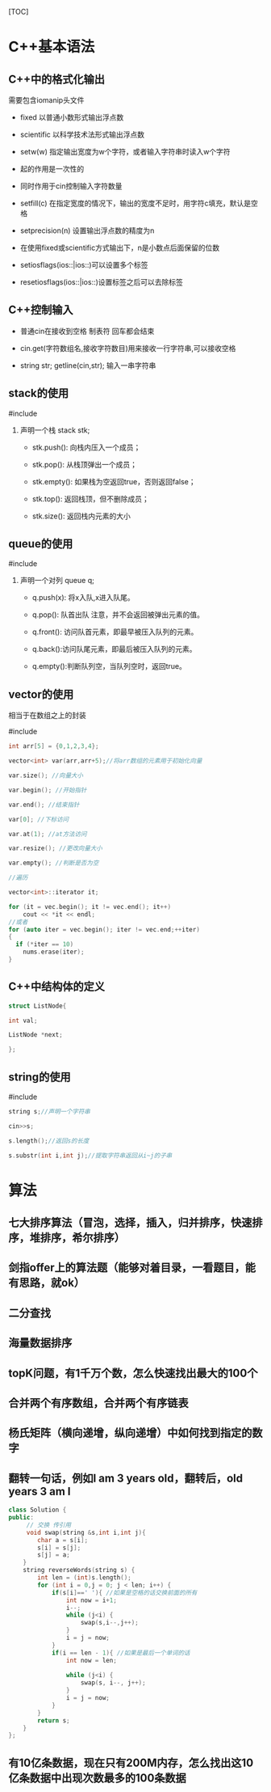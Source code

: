

[TOC]

# C++基本语法 

## C++中的格式化输出 

需要包含iomanip头文件 

* fixed 以普通小数形式输出浮点数 

* scientific 以科学技术法形式输出浮点数 

* setw(w) 指定输出宽度为w个字符，或者输入字符串时读入w个字符 

* 起的作用是一次性的 

* 同时作用于cin控制输入字符数量 

* setfill(c) 在指定宽度的情况下，输出的宽度不足时，用字符c填充，默认是空格 

* setprecision(n) 设置输出浮点数的精度为n 

* 在使用fixed或scientific方式输出下，n是小数点后面保留的位数 

* setiosflags(ios::|ios::)可以设置多个标签 

* resetiosflags(ios::|ios::)设置标签之后可以去除标签 

## C++控制输入 

* 普通cin在接收到空格 制表符 回车都会结束 

* cin.get(字符数组名,接收字符数目)用来接收一行字符串,可以接收空格 

* string str; getline(cin,str); 输入一串字符串 

## stack的使用 

\#include<stack> 

1. 声明一个栈 stack<int> stk; 
   * stk.push(): 向栈内压入一个成员； 

   * stk.pop(): 从栈顶弹出一个成员； 

   * stk.empty(): 如果栈为空返回true，否则返回false； 

   *  stk.top(): 返回栈顶，但不删除成员； 

   * stk.size(): 返回栈内元素的大小 

## queue的使用 

\#include<queue> 

1. 声明一个对列 queue<int> q; 

   * q.push(x): 将x入队,x进入队尾。 

   *  q.pop(): 队首出队 注意，并不会返回被弹出元素的值。 

   *  q.front(): 访问队首元素，即最早被压入队列的元素。 

   *  q.back():访问队尾元素，即最后被压入队列的元素。 

   *  q.empty():判断队列空，当队列空时，返回true。 

## vector的使用 

相当于在数组之上的封装 

\#include<vector> 

```c 
int arr[5] = {0,1,2,3,4}; 

vector<int> var(arr,arr+5);//将arr数组的元素用于初始化向量 

var.size(); //向量大小 

var.begin(); //开始指针 

var.end(); //结束指针 

var[0]; //下标访问 

var.at(1); //at方法访问 

var.resize(); //更改向量大小 

var.empty(); //判断是否为空 

//遍历 

vector<int>::iterator it; 

for (it = vec.begin(); it != vec.end(); it++) 
	cout << *it << endl; 
//或者
for (auto iter = vec.begin(); iter != vec.end;++iter)
{
  if (*iter == 10)
    nums.erase(iter);
}

```

## C++中结构体的定义 

```c 
struct ListNode{ 

int val; 

ListNode *next; 

}; 
```

## string的使用 

\#include<string> 

```c 
string s;//声明一个字符串 

cin>>s; 

s.length();//返回s的长度 

s.substr(int i,int j);//提取字符串返回从i~j的子串 
```

# 算法 

## 七大排序算法（冒泡，选择，插入，归并排序，快速排序，堆排序，希尔排序） 

## 剑指offer上的算法题（能够对着目录，一看题目，能有思路，就ok） 

## 二分查找 

## 海量数据排序 

## topK问题，有1千万个数，怎么快速找出最大的100个 

## 合并两个有序数组，合并两个有序链表 

## 杨氏矩阵（横向递增，纵向递增）中如何找到指定的数字 

## 翻转一句话，例如I am 3 years old，翻转后，old years 3 am I 

```c++
class Solution {
public:
  	 // 交换 传引用
     void swap(string &s,int i,int j){
        char a = s[i];
        s[i] = s[j];
        s[j] = a;
    }
    string reverseWords(string s) {
        int len = (int)s.length();
        for (int i = 0,j = 0; j < len; i++) {
            if(s[i]==' '){ //如果是空格的话交换前面的所有
                int now = i+1;
                i--;
                while (j<i) {
                    swap(s,i--,j++);
                }
                i = j = now;
            }
            if(i == len - 1){ //如果是最后一个单词的话
                int now = len;
                
                while (j<i) {
                    swap(s, i--, j++);
                }
                i = j = now;
            }
        }
        return s;
    }
};
```



## 有10亿条数据，现在只有200M内存，怎么找出这10亿条数据中出现次数最多的100条数据 

